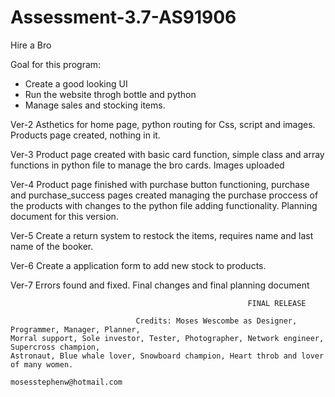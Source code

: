 # Assessment-3.7-AS91906

Hire a Bro

Goal for this program:
- Create a good looking UI
- Run the website throgh bottle and python
- Manage sales and stocking items.

Ver-2
  Asthetics for home page, python routing for Css, script and images.
  Products page created, nothing in it.
  
Ver-3
  Product page created with basic card function, simple class and array functions in python file to manage the bro cards.
  Images uploaded
  
Ver-4
  Product page finished with purchase button functioning, purchase and purchase_success pages created managing the purchase proccess of     the products with changes to the python file adding functionality. Planning document for this version.
  
Ver-5
  Create a return system to restock the items, requires name and last name of the booker.

Ver-6
  Create a application form to add new stock to products.

Ver-7
  Errors found and fixed. Final changes and final planning document
  
  
                                                         FINAL RELEASE
                                                      
                                Credits: Moses Wescombe as Designer, Programmer, Manager, Planner,                                                            Morral support, Sole investor, Tester, Photographer, Network engineer, Supercross champion,                                                    Astronaut, Blue whale lover, Snowboard champion, Heart throb and lover of many women.
                                                    mosesstephenw@hotmail.com
